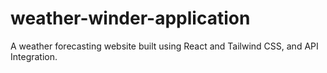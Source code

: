 # weather-winder-application
A weather forecasting website built using React and Tailwind CSS, and API Integration.
